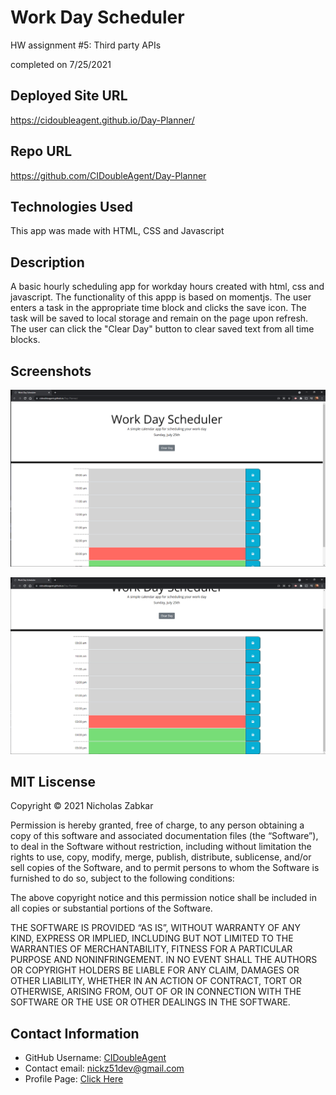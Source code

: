 # Work Day Scheduler
HW assignment #5: Third party APIs

completed on 7/25/2021

## Deployed Site URL
https://cidoubleagent.github.io/Day-Planner/

## Repo URL
https://github.com/CIDoubleAgent/Day-Planner

## Technologies Used
This app was made with HTML, CSS and Javascript

## Description
A basic hourly scheduling app for workday hours created with html, css and javascript. The functionality of this appp is based on momentjs. The user enters a task in the appropriate time block and clicks the save icon. The task will be saved to local storage and remain on the page upon refresh. The user can click the "Clear Day" button to clear saved text from all time blocks.

## Screenshots

![Work Day Scheduler_1](https://github.com/CIDoubleAgent/Day-Planner/blob/main/images/Work%20Day%20Scheduler_1.png?raw=true)

![Work Day Scheduler_2](https://github.com/CIDoubleAgent/Day-Planner/blob/main/images/Work%20Day%20Scheduler_2.png?raw=true)

## MIT Liscense
Copyright © 2021 Nicholas Zabkar

Permission is hereby granted, free of charge, to any person obtaining a copy of this software and associated documentation files (the “Software”), to deal in the Software without restriction, including without limitation the rights to use, copy, modify, merge, publish, distribute, sublicense, and/or sell copies of the Software, and to permit persons to whom the Software is furnished to do so, subject to the following conditions:

The above copyright notice and this permission notice shall be included in all copies or substantial portions of the Software.

THE SOFTWARE IS PROVIDED “AS IS”, WITHOUT WARRANTY OF ANY KIND, EXPRESS OR IMPLIED, INCLUDING BUT NOT LIMITED TO THE WARRANTIES OF MERCHANTABILITY, FITNESS FOR A PARTICULAR PURPOSE AND NONINFRINGEMENT. IN NO EVENT SHALL THE AUTHORS OR COPYRIGHT HOLDERS BE LIABLE FOR ANY CLAIM, DAMAGES OR OTHER LIABILITY, WHETHER IN AN ACTION OF CONTRACT, TORT OR OTHERWISE, ARISING FROM, OUT OF OR IN CONNECTION WITH THE SOFTWARE OR THE USE OR OTHER DEALINGS IN THE SOFTWARE.

## Contact Information
* GitHub Username: [CIDoubleAgent](https://github.com/CIDoubleAgent)
* Contact email: [nickz51dev@gmail.com](https://mail.google.com/mail/?view=cm&fs=1&tf=1&to=nickz51dev@gmail.com)
* Profile Page: [Click Here](https://cidoubleagent.github.io/react-portfolio/)